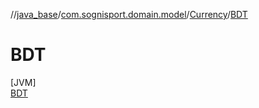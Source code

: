 //[java_base](../../../../index.md)/[com.sognisport.domain.model](../../index.md)/[Currency](../index.md)/[BDT](index.md)

# BDT

[JVM]\
[BDT](index.md)
